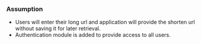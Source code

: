 ### Assumption

- Users will enter their long url and application will provide the shorten url without saving it for later retrieval.
- Authentication module is added to provide access to all users.
